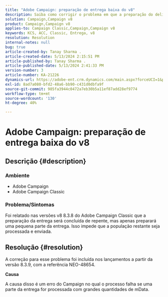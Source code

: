 ```yaml
---
title: "Adobe Campaign: preparação de entrega baixa do v8"
description: Saiba como corrigir o problema em que a preparação do delivery é concluída repentinamente, preparando apenas uma pequena parte do delivery.
solution: Campaign,Campaign v8
product: Campaign,Campaign v8
applies-to: Campaign Classic,Campaign,Campaign v8
keywords: KCS, ACC, Classic, Entrega, v8
resolution: Resolution
internal-notes: null
bug: true
article-created-by: Tanay Sharma .
article-created-date: 5/13/2024 2:15:51 PM
article-published-by: Tanay Sharma .
article-published-date: 5/13/2024 2:41:33 PM
version-number: 3
article-number: KA-21226
dynamics-url: https://adobe-ent.crm.dynamics.com/main.aspx?forceUCI=1&pagetype=entityrecord&etn=knowledgearticle&id=c1e55a47-3311-ef11-9f8a-6045bd02b206
exl-id: 8ad7a080-bfd2-48a6-bb90-c431d0dbfa9f
source-git-commit: 985fa3944c0472a7eb30b5a11ef87add28ef9774
workflow-type: tm+mt
source-wordcount: '130'
ht-degree: 40%

---
```


# Adobe Campaign: preparação de entrega baixa do v8

## Descrição {#description}


### Ambiente

- Adobe Campaign
- Adobe Campaign Classic


### Problema/Sintomas

Foi relatado nas versões v8 8.3.8 do Adobe Campaign Classic que a preparação da entrega será concluída de repente, mas apenas preparará uma pequena parte da entrega. Isso impede que a população restante seja processada e enviada.


## Resolução {#resolution}


A correção para esse problema foi incluída nos lançamentos a partir da versão 8.3.9, com a referência NEO-48654.

<b>Causa</b>

A causa disso é um erro do Campaign no qual o processo falha se uma parte da entrega for processada com grandes quantidades de mData.
